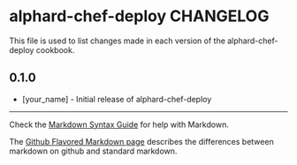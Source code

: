 # alphard-chef-deploy CHANGELOG

This file is used to list changes made in each version of the alphard-chef-deploy cookbook.

## 0.1.0
- [your_name] - Initial release of alphard-chef-deploy

- - -
Check the [Markdown Syntax Guide](http://daringfireball.net/projects/markdown/syntax) for help with Markdown.

The [Github Flavored Markdown page](http://github.github.com/github-flavored-markdown/) describes the differences between markdown on github and standard markdown.
